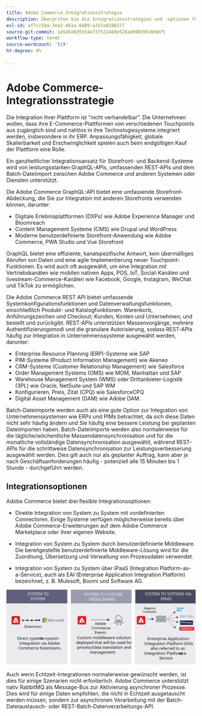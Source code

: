 ```yaml
---
title: Adobe Commerce-Integrationsstrategie
description: Überprüfen Sie die Integrationsstrategien und -optionen für Ihre Adobe Commerce-Implementierung.
exl-id: af7cc59a-3ee2-461a-8489-a35fe0288277
source-git-commit: 1e545d8d5554e73f522469e526ed098395db9075
workflow-type: tm+mt
source-wordcount: '519'
ht-degree: 0%

---
```


# Adobe Commerce-Integrationsstrategie

Die Integration Ihrer Plattform ist &quot;nicht verhandelbar&quot;. Die Unternehmen wollen, dass ihre E-Commerce-Plattformen von verschiedenen Touchpoints aus zugänglich sind und nahtlos in ihre Technologiesysteme integriert werden, insbesondere in ihr ERP. Anpassungsfähigkeit, globale Skalierbarkeit und Erschwinglichkeit spielen auch beim endgültigen Kauf der Plattform eine Rolle.

Ein ganzheitlicher Integrationsansatz für Storefront- und Backend-Systeme wird von leistungsstarken GraphQL-APIs, umfassenden REST-APIs und dem Batch-Dateiimport zwischen Adobe Commerce und anderen Systemen oder Diensten unterstützt.

Die Adobe Commerce GraphQL-API bietet eine umfassende Storefront-Abdeckung, die Sie zur Integration mit anderen Storefronts verwenden können, darunter:

- Digitale Erlebnisplattformen (DXPs) wie Adobe Experience Manager und Bloomreach
- Content Management Systeme (CMS) wie Drupal und WordPress
- Moderne benutzerdefinierte Storefront-Anwendung wie Adobe Commerce, PWA Studio und Vue Storefront

GraphQL bietet eine effiziente, kanalspezifische Antwort, kein übermäßiges Abrufen von Daten und eine agile Implementierung neuer Touchpoint-Funktionen. Es wird auch oft ausgewählt, um eine Integration mit Vertriebskanälen wie mobilen nativen Apps, POS, IoT, Social-Kanälen und livestream-Commerce-Kanälen wie Facebook, Google, Instagram, WeChat und TikTok zu ermöglichen.

Die Adobe Commerce REST API bietet umfassende Systemkonfigurationsfunktionen und Datenverwaltungsfunktionen, einschließlich Produkt- und Katalogfunktionen. Warenkorb, Anführungszeichen und Checkout; Kunden, Konten und Unternehmen; und bestellt und zurückgibt. REST-APIs unterstützen Massenvorgänge, mehrere Authentifizierungsmodi und die granulare Autorisierung, sodass REST-APIs häufig zur Integration in Unternehmenssysteme ausgewählt werden, darunter:

- Enterprise Resource Planning (ERP)-Systeme wie SAP
- PIM-Systeme (Product Information Management) wie Akeneo
- CRM-Systeme (Customer Relationship Management) wie Salesforce
- Order Management Systems (OMS) wie MOM, Manhattan und SAP
- Warehouse Management System (WMS) oder Drittanbieter-Logistik (3PL) wie Oracle, NetSuite und SAP WM
- Konfigurieren, Preis, Zitat (CPQ) wie SalesforceCPQ
- Digital Asset Management (DAM) wie Adobe DAM.

Batch-Dateiimporte werden auch als eine gute Option zur Integration von Unternehmenssystemen wie ERPs und PIMs betrachtet, da sich diese Daten nicht sehr häufig ändern und Sie häufig eine bessere Leistung bei geplanten Dateiimporten haben. Batch-Dateiimporte werden also normalerweise für die tägliche/wöchentliche Massendatensynchronisation und für die monatliche vollständige Datensynchronisation ausgewählt, während REST-APIs für die schrittweise Datensynchronisation zur Leistungsverbesserung ausgewählt werden. Dies gilt auch nur als geplanter Auftrag, kann aber je nach Geschäftsanforderungen häufig - potenziell alle 15 Minuten bis 1 Stunde - durchgeführt werden.

## Integrationsoptionen

Adobe Commerce bietet drei flexible Integrationsoptionen:

- Direkte Integration von System zu System mit vordefinierten Connectoren. Einige Systeme verfügen möglicherweise bereits über Adobe Commerce-Erweiterungen auf dem Adobe Commerce Marketplace oder ihrer eigenen Website.

- Integration von System zu System durch benutzerdefinierte Middleware. Die bereitgestellte benutzerdefinierte Middleware-Lösung wird für die Zuordnung, Übersetzung und Verwaltung von Prozessdaten verwendet.

- Integration von System zu System über iPaaS (Integration Platform-as-a-Service), auch als EAI (Enterprise Application Integration Platform) bezeichnet, z. B. Mulesoft, Boomi und Software AG.

![Adobe Commerce-Integrationsoptionen](../../assets/playbooks/integration-options.svg)

Auch wenn Echtzeit-Integrationen normalerweise gewünscht werden, ist dies für einige Szenarien nicht erforderlich. Adobe Commerce unterstützt nativ RabbitMQ als Message-Bus zur Aktivierung asynchroner Prozesse. Dies wird für einige Daten empfohlen, die nicht in Echtzeit ausgetauscht werden müssen, sondern zur asynchronen Verarbeitung mit der Batch-Dateiaustausch- oder REST-Batch-Datenverarbeitungs-API.
